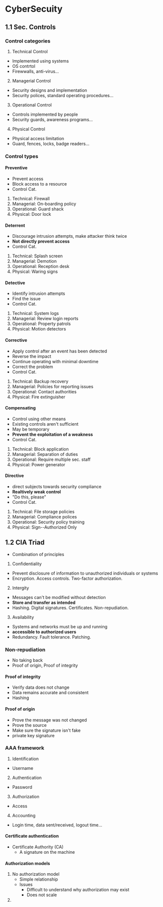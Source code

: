 # CyberSecuity

## 1.1 Sec. Controls
### Control categories
1. Technical Control
- Implemented using systems
- OS contrtol
- Firewwalls, anti-virus...
2. Managerial Control
- Security designs and implementation
- Security polices, standard operating procedures...
3. Operational Control
- Controls implemented by people
- Security guards, awareness programs...
4. Physical Control
- Physical access limitation
- Guard, fences, locks, badge readers...

### Control types
#### Preventive
- Prevent access
- Block access to a resource
- Control Cat.
1. Technical: Firewall
2. Managerial: On-boarding policy
3. Operational: Guard shack
4. Physical: Door lock
#### Deterrent
- Discourage intrusion attempts, make attacker think twice
- **Not directly prevent access**
- Control Cat.
1. Technical: Splash screen
2. Managerial: Demotion
3. Operational: Reception desk 
4. Physical: Waring signs
#### Detective
- Identify intrusion attempts
- Find the issue
- Control Cat.
1. Technical: System logs
2. Managerial: Review login reports
3. Operational: Property patrols 
4. Physical: Motion detectors
#### Corrective
- Apply control after an event has been detected
- Reverse the impact
- Continue operating with minimal downtime
- Correct the problem
- Control Cat.
1. Technical: Backup recovery
2. Managerial: Policies for reporting issues
3. Operational: Contact authorities 
4. Physical: Fire extinguisher
#### Compensating
- Control using other means
- Existing controls aren't sufficient
- May be temporary
- **Prevent the exploitation of a weakness**
- Control Cat.
1. Technical: Block application
2. Managerial: Separation of duties
3. Operational: Require multiple sec. staff 
4. Physical: Power generator
#### Directive
- direct subjects towards security compliance
- **Realtively weak control**
- "Do this, please"
- Control Cat.
1. Technical: File storage policies
2. Managerial: Compliance polices
3. Operational: Security policy training
4. Physical: Sign--Authorized Only

## 1.2 CIA Triad
- Combination of principles
1. Confidentiality
- Prevent disclosure of information to unauthorized individuals or systems
- Encryption. Access controls. Two-factor authorization.
2. Intergity
- Messages can't be modified without detection
- **Store and transfer as intended**
- Hashing. Digital signatures. Certificates. Non-repudiation.
3. Availability
- Systems and networks must be up and running
- **accessible to authorized users**
- Redundancy. Fault tolerance. Patching.

### Non-repudiation
- No taking back
- Proof of origin, Proof of integrity

#### Proof of integrity
- Verify data does not change
- Data remains accurate and consistent
- Hashing

#### Proof of origin
- Prove the message was not changed
- Prove the source
- Make sure the signature isn't fake
- private key signature

### AAA framework
1. Identification
- Username
2. Authentication
- Password
3. Authorization
- Access
4. Accounting
- Login time, data sent/received, logout time...

#### Certificate authentication
- Certificate Authority (CA)
    - A signature on the machine

#### Authorization models
1. No authorization model
    - Simple relationship
    - Issues
        - Difficult to understand why authorization may exist
        - Does not scale
2. 
